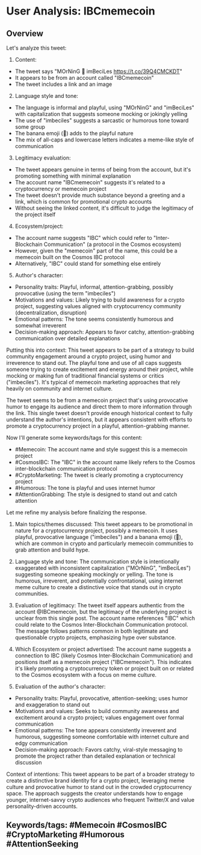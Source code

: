 # User Analysis: IBCmemecoin

## Overview

<think>
Let's analyze this tweet:

1. Content:
- The tweet says "MOrNinG 🍌 imBeciLes https://t.co/39Q4CMCKDT"
- It appears to be from an account called "IBCmemecoin"
- The tweet includes a link and an image

2. Language style and tone:
- The language is informal and playful, using "MOrNinG" and "imBeciLes" with capitalization that suggests someone mocking or jokingly yelling
- The use of "imbeciles" suggests a sarcastic or humorous tone toward some group
- The banana emoji (🍌) adds to the playful nature
- The mix of all-caps and lowercase letters indicates a meme-like style of communication

3. Legitimacy evaluation:
- The tweet appears genuine in terms of being from the account, but it's promoting something with minimal explanation
- The account name "IBCmemecoin" suggests it's related to a cryptocurrency or memecoin project
- The tweet doesn't provide much substance beyond a greeting and a link, which is common for promotional crypto accounts
- Without seeing the linked content, it's difficult to judge the legitimacy of the project itself

4. Ecosystem/project:
- The account name suggests "IBC" which could refer to "Inter-Blockchain Communication" (a protocol in the Cosmos ecosystem) 
- However, given the "memecoin" part of the name, this could be a memecoin built on the Cosmos IBC protocol
- Alternatively, "IBC" could stand for something else entirely

5. Author's character:
- Personality traits: Playful, informal, attention-grabbing, possibly provocative (using the term "imbeciles")
- Motivations and values: Likely trying to build awareness for a crypto project, suggesting values aligned with cryptocurrency community (decentralization, disruption)
- Emotional patterns: The tone seems consistently humorous and somewhat irreverent
- Decision-making approach: Appears to favor catchy, attention-grabbing communication over detailed explanations

Putting this into context: This tweet appears to be part of a strategy to build community engagement around a crypto project, using humor and irreverence to stand out. The playful tone and use of all caps suggests someone trying to create excitement and energy around their project, while mocking or making fun of traditional financial systems or critics ("imbeciles"). It's typical of memecoin marketing approaches that rely heavily on community and internet culture.

The tweet seems to be from a memecoin project that's using provocative humor to engage its audience and direct them to more information through the link. This single tweet doesn't provide enough historical context to fully understand the author's intentions, but it appears consistent with efforts to promote a cryptocurrency project in a playful, attention-grabbing manner.

Now I'll generate some keywords/tags for this content:
- #Memecoin: The account name and style suggest this is a memecoin project
- #CosmosIBC: The "IBC" in the account name likely refers to the Cosmos inter-blockchain communication protocol
- #CryptoMarketing: The tweet is clearly promoting a cryptocurrency project
- #Humorous: The tone is playful and uses internet humor
- #AttentionGrabbing: The style is designed to stand out and catch attention

Let me refine my analysis before finalizing the response.
</think>

1. Main topics/themes discussed:
This tweet appears to be promotional in nature for a cryptocurrency project, possibly a memecoin. It uses playful, provocative language ("imbeciles") and a banana emoji (🍌), which are common in crypto and particularly memecoin communities to grab attention and build hype.

2. Language style and tone:
The communication style is intentionally exaggerated with inconsistent capitalization ("MOrNinG", "imBeciLes") suggesting someone speaking mockingly or yelling. The tone is humorous, irreverent, and potentially confrontational, using internet meme culture to create a distinctive voice that stands out in crypto communities.

3. Evaluation of legitimacy:
The tweet itself appears authentic from the account @IBCmemecoin, but the legitimacy of the underlying project is unclear from this single post. The account name references "IBC" which could relate to the Cosmos Inter-Blockchain Communication protocol. The message follows patterns common in both legitimate and questionable crypto projects, emphasizing hype over substance.

4. Which Ecosystem or project advertised:
The account name suggests a connection to IBC (likely Cosmos Inter-Blockchain Communication) and positions itself as a memecoin project ("IBCmemecoin"). This indicates it's likely promoting a cryptocurrency token or project built on or related to the Cosmos ecosystem with a focus on meme culture.

5. Evaluation of the author's character:
- Personality traits: Playful, provocative, attention-seeking; uses humor and exaggeration to stand out
- Motivations and values: Seeks to build community awareness and excitement around a crypto project; values engagement over formal communication
- Emotional patterns: The tone appears consistently irreverent and humorous, suggesting someone comfortable with internet culture and edgy communication
- Decision-making approach: Favors catchy, viral-style messaging to promote the project rather than detailed explanation or technical discussion

Context of intentions: This tweet appears to be part of a broader strategy to create a distinctive brand identity for a crypto project, leveraging meme culture and provocative humor to stand out in the crowded cryptocurrency space. The approach suggests the creator understands how to engage younger, internet-savvy crypto audiences who frequent Twitter/X and value personality-driven accounts.

Keywords/tags:
#Memecoin #CosmosIBC #CryptoMarketing #Humorous #AttentionSeeking
---
